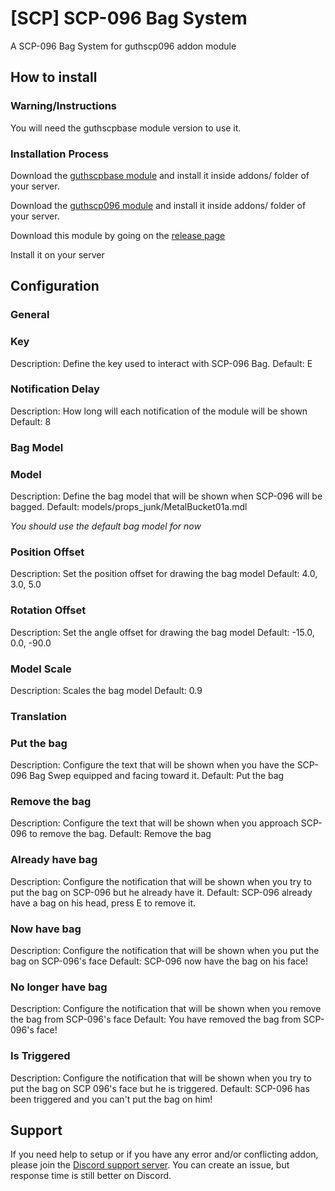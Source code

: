 # [SCP] SCP-096 Bag System
A SCP-096 Bag System for guthscp096 addon module

## How to install

### Warning/Instructions
You will need the guthscpbase module version to use it.

### Installation Process
Download the [guthscpbase module](https://github.com/Guthen/guthscpbase/tree/remaster-as-modules-based) and install it inside addons/ folder of your server.

Download the [guthscp096 module](https://github.com/Guthen/guthscp096/tree/update-to-guthscpbase-remaster) and install it inside addons/ folder of your server.

Download this module by going on the [release page](https://github.com/Certurix/ctx096bag/releases)

Install it on your server

## Configuration

### General

### Key
Description: Define the key used to interact with SCP-096 Bag.
Default: E

### Notification Delay
Description: How long will each notification of the module will be shown
Default: 8

### Bag Model
### Model
Description: Define the bag model that will be shown when SCP-096 will be bagged.
Default: models/props_junk/MetalBucket01a.mdl

*You should use the default bag model for now*

### Position Offset
Description: Set the position offset for drawing the bag model
Default: 4.0, 3.0, 5.0

### Rotation Offset
Description: Set the angle offset for drawing the bag model
Default: -15.0, 0.0, -90.0

### Model Scale
Description: Scales the bag model
Default: 0.9

### Translation

### Put the bag
Description: Configure the text that will be shown when you have the SCP-096 Bag Swep equipped and facing toward it.
Default: Put the bag

### Remove the bag
Description: Configure the text that will be shown when you approach SCP-096 to remove the bag.
Default: Remove the bag

### Already have bag
Description: Configure the notification that will be shown when you try to put the bag on SCP-096 but he already have it.
Default: SCP-096 already have a bag on his head, press E to remove it.

### Now have bag
Description: Configure the notification that will be shown when you put the bag on SCP-096's face
Default: SCP-096 now have the bag on his face!

### No longer have bag
Description: Configure the notification that will be shown when you remove the bag from SCP-096's face
Default: You have removed the bag from SCP-096's face!

### Is Triggered
Description: Configure the notification that will be shown when you try to put the bag on SCP 096's face but he is triggered.
Default: SCP-096 has been triggered and you can't put the bag on him!

## Support
If you need help to setup or if you have any error and/or conflicting addon, please join the [Discord support server](https://discord.gg/vaMFXvzwqP). You can create an issue, but response time is still better on Discord.
